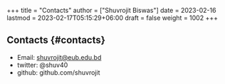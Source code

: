 +++
title = "Contacts"
author = ["Shuvrojit Biswas"]
date = 2023-02-16
lastmod = 2023-02-17T05:15:29+06:00
draft = false
weight = 1002
+++

## Contacts {#contacts}

-   Email: shuvrojit@eub.edu.bd
-   twitter: @shuv40
-   github: github.com/shuvrojit

